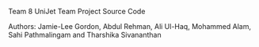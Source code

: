 Team 8 UniJet Team Project Source Code

Authors:
Jamie-Lee Gordon, Abdul Rehman, Ali Ul-Haq, Mohammed Alam, Sahi Pathmalingam and Tharshika Sivananthan
